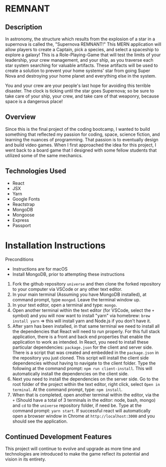 # REMNANT

## Description
In astronomy, the structure which results from the explosion of a star in a supernova is called the, "Supernova REMNANT!" This MERN application will allow players to create a Captain, pick a species, and select a spaceship to explore a galaxy!
This is a Role-Playing-Game that will test the limits of your leadership, your crew management, and your ship, as you traverse each star system searching for valuable artifacts.  These artifacts will be used to create a solution to prevent your home systems' star from going Super Nova and destroying your home planet and everything else in the system.

You and your crew are your people's last hope for avoiding this terrible disaster.  The clock is ticking until the star goes Supernova; so be sure to take care of your ship, your crew, and take care of that weaponry, because space is a dangerous place!

## Overview
Since this is the final project of the coding bootcamp, I wanted to build something that reflected my passion for coding, space, science fiction, and learning the nuances of programming.  That passion is to eventually design and build video games. When I first approached the idea for this project, I went back to a board game that I designed with some fellow students that utilized some of the same mechanics.  

## Technologies Used
- React
- JSX
- Yarn
- Google Fonts
- Reactstrap
- MongoDB
- Mongoose
- Express
- Passport



# Installation Instructions
Preconditions
- Instructions are for macOS 
- Install MongoDB, prior to attempting these instructions

1. Fork the github repository `universe` and then clone the forked repository to your computer via VSCode or any other text editor.
2. In your main terminal (Assuming you have MongoDB installed), at command prompt, type `mongod`.  Leave the terminal window up.  
3. In your text editor, open a terminal and type: `mongo`.
4. Open another terminal within the text editor (for VSCode, select the `+` symbol) and you will now want to install "yarn" via homebrew: `brew install yarn` =>  this will install yarn and Node.js if you don't have it.
5. After yarn has been installed, in that same terminal we need to install all the dependencies that React will need to run properly.  For this full stack application, there is a front and back end properties that enable the application to work as intended.  In React, you need to install these particular dependencies: `package.json` for the client and server side.  There is a script that was created and embedded in the `package.json` in the repository you just cloned. This script will install the client side dependencies without having to navigate to the client folder.  Type the following at the command prompt: `npm run client-install`. This will automatically install the dependencies on the client side.  
6. Next you need to install the dependencies on the server side.  Go to the root folder of the project within the text editor, right click, select `Open in terminal`. At the command prompt, type: `npm install`.
7. When that is completed, open another terminal within the editor, via the `+` (Should have a total of 3 terminals in the editor: node, bash, mongo) and `cd` to the `universe` repository folder, if need be.  Type at the command prompt: `yarn start`.  If successful react will automatically open a browser window in Chrome at `http://localhost:3000` and you should see the application.

## Continued Development Features
This project will continue to evolve and upgrade as more time and technologies are introduced to make the game reflect its potential and vision in its entirety.
